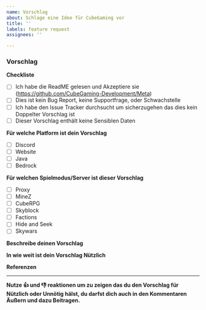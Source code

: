 ```yaml
---
name: Vorschlag
about: Schlage eine Idee für CubeGaming vor
title: ''
labels: feature request
assignees: ''

---
```


<!-- CubeGaming Vorschlagsguide

Fülle das Template aus. Schreibe nicht zwischen den Pfeilen da der Text in diesen beim Senden Nichtmehr Angezeigt wird.

Wenn du einen Vorschlag einreichen möchtest, lies das Folgende

1.  Fülle das Template aus
     Es macht es für alle Einfacher wenn die Vorschläge dem Standart Template entsprechen. Auch stellt es sicher das wir die Benötigen Informationen haben. 
     Um eine Box Anzukreuzen, Setze ein "x" zwischen [ ] Beispiel: [x]

2.  Halte deinen Vorschlag Simpel
     Stelle sicher das es einfach zu verstehen ist was du Vorschlägst

3. Wähle einen ordentlichen Titel
    Der Vorschlagstitel sollte kurz sein und eine Klare Andeutung für den Bug sein

     -->

### Vorschlag

**Checkliste**
- [ ] Ich habe die ReadME gelesen und Akzeptiere sie (https://github.com/CubeGaming-Development/Meta)
- [ ] Dies ist kein Bug Report, keine Supportfrage, oder Schwachstelle
- [ ] Ich habe den Issue Tracker durchsucht um sicherzugehen das dies kein Doppelter Vorschlag ist
- [ ] Dieser Vorschlag enthält keine Sensiblen Daten

**Für welche Platform ist dein Vorschlag**
<!-- Für welche Platform ist dieser Vorschlag? Discord, Website oder In-game?
Wenn in-game: Java oder Bedrock -->
- [ ] Discord
- [ ] Website
- [ ] Java
- [ ] Bedrock

**Für welchen Spielmodus/Server ist dieser Vorschlag**
<!-- Für welchen Modi/Server ist dieser Vorschlag? Proxy, MineZ, CubeRPG, Skyblock, Skywars, Factions oder Hide and Seek? -->
- [ ] Proxy
- [ ] MineZ
- [ ] CubeRPG
- [ ] Skyblock
- [ ] Factions
- [ ] Hide and Seek
- [ ] Skywars

**Beschreibe deinen Vorschlag**
<!-- Welches Feature möchtest du Vorschlagen
     Beispiel:
          Ich würde gerne ein weiteres Gadged in der Lobby haben mit dem man mit anderen Spielern kleine PVP Kämpfe haben kann mit Zufällig ausgewählten Kits.
          undsoweiter und sofort
-->



**In wie weit ist dein Vorschlag Nützlich**
<!-- Wer Profitiert von deinem Vorschlag und warum ist dieser Nützlich?
     Beispiel:
          Alle Spieler Profitieren davon und er ist Nützlich da man mit einem Kleinem PVP System auch in der Lobby etwas Zeitvertreib hat wenn ein Server voll ist oder man noch              auf Freunde wartet die noch Online kommen wollen.
-->



**Referenzen**
<!-- 
Füge wenn Möglich Referenzen wie Bilder, oder Videos/GIF's hinzu 
Wird nicht Zwingend Benötigt, ist aber sehr Hilfreich -->

---
**Nutze 👍 und 👎 reaktionen um zu zeigen das du den Vorschlag für Nützlich oder Unnötig hälst, du darfst dich auch in den Kommentaren Äußern und dazu Beitragen.**
